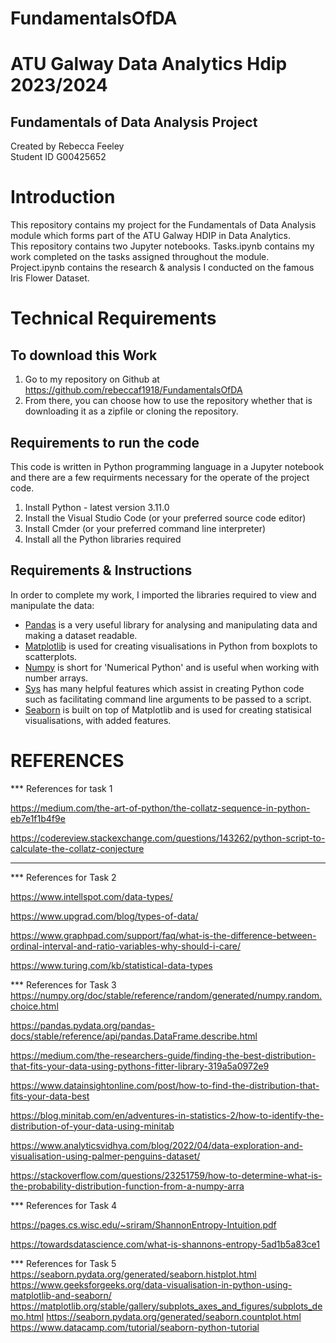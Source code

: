 # FundamentalsOfDA

# ATU Galway Data Analytics Hdip 2023/2024  
## Fundamentals of Data Analysis Project 
Created by Rebecca Feeley   
Student ID G00425652  

# Introduction
This repository contains my project for the Fundamentals of Data Analysis module which forms part of the ATU Galway HDIP in Data Analytics.   
This repository contains two Jupyter notebooks. Tasks.ipynb contains my work completed on the tasks assigned throughout the module. Project.ipynb contains the research & analysis I conducted on the famous Iris Flower Dataset.


# Technical Requirements
## To download this Work
1. Go to my repository on Github at https://github.com/rebeccaf1918/FundamentalsOfDA
2. From there, you can choose how to use the repository whether that is downloading it as a zipfile or cloning the repository.  

## Requirements to run the code
This code is written in Python programming language in a Jupyter notebook and there are a few requirments necessary for the operate of the project code.
1. Install Python - latest version 3.11.0 
2. Install the Visual Studio Code (or your preferred source code editor)  
3. Install Cmder (or your preferred command line interpreter)  
4. Install all the Python libraries required  

  
## Requirements & Instructions  
In order to complete my work, I imported the libraries required to view and manipulate the data:
- [Pandas](https://pandas.pydata.org/) is a very useful library for analysing and manipulating data and making a dataset readable.
- [Matplotlib](https://matplotlib.org/) is used for creating visualisations in Python from boxplots to scatterplots. 
- [Numpy](https://numpy.org/doc/stable/index.html) is short for 'Numerical Python' and is useful when working with number arrays.
- [Sys](https://www.geeksforgeeks.org/python-sys-module/) has many helpful features which assist in creating Python code such as facilitating command line arguments to be passed to a script.
- [Seaborn](https://seaborn.pydata.org/tutorial/introduction) is built on top of Matplotlib and is used for creating statisical visualisations, with added features.



# REFERENCES



*** References for task 1 

https://medium.com/the-art-of-python/the-collatz-sequence-in-python-eb7e1f1b4f9e

https://codereview.stackexchange.com/questions/143262/python-script-to-calculate-the-collatz-conjecture

***

*** References for Task 2

https://www.intellspot.com/data-types/

https://www.upgrad.com/blog/types-of-data/

https://www.graphpad.com/support/faq/what-is-the-difference-between-ordinal-interval-and-ratio-variables-why-should-i-care/

https://www.turing.com/kb/statistical-data-types




*** References for Task 3
https://numpy.org/doc/stable/reference/random/generated/numpy.random.choice.html

https://pandas.pydata.org/pandas-docs/stable/reference/api/pandas.DataFrame.describe.html

https://medium.com/the-researchers-guide/finding-the-best-distribution-that-fits-your-data-using-pythons-fitter-library-319a5a0972e9

https://www.datainsightonline.com/post/how-to-find-the-distribution-that-fits-your-data-best

https://blog.minitab.com/en/adventures-in-statistics-2/how-to-identify-the-distribution-of-your-data-using-minitab

https://www.analyticsvidhya.com/blog/2022/04/data-exploration-and-visualisation-using-palmer-penguins-dataset/

https://stackoverflow.com/questions/23251759/how-to-determine-what-is-the-probability-distribution-function-from-a-numpy-arra

*** References for Task 4

https://pages.cs.wisc.edu/~sriram/ShannonEntropy-Intuition.pdf

https://towardsdatascience.com/what-is-shannons-entropy-5ad1b5a83ce1

*** References for Task 5
https://seaborn.pydata.org/generated/seaborn.histplot.html
https://www.geeksforgeeks.org/data-visualisation-in-python-using-matplotlib-and-seaborn/
https://matplotlib.org/stable/gallery/subplots_axes_and_figures/subplots_demo.html
https://seaborn.pydata.org/generated/seaborn.countplot.html
https://www.datacamp.com/tutorial/seaborn-python-tutorial